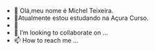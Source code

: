 - 👋 Olá,meu nome é Michel Teixeira.
- 👀Atualmente estou estudando na Açura Curso.
- 🌱
- 💞️ I’m looking to collaborate on ...
- 📫 How to reach me ...

<!---
MichelTX/MichelTX is a ✨ special ✨ repository because its `README.md` (this file) appears on your GitHub profile.
You can click the Preview link to take a look at your changes.
--->
